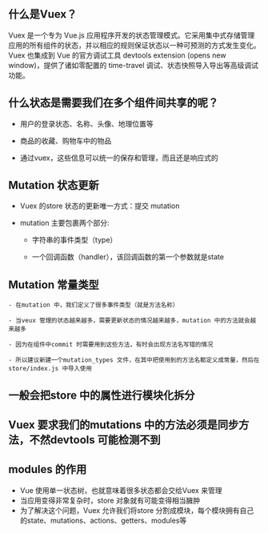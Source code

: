 ## 什么是Vuex？
Vuex 是一个专为 Vue.js 应用程序开发的状态管理模式。它采用集中式存储管理应用的所有组件的状态，并以相应的规则保证状态以一种可预测的方式发生变化。Vuex 也集成到 Vue 的官方调试工具 devtools extension (opens new window)，提供了诸如零配置的 time-travel 调试、状态快照导入导出等高级调试功能。

## 什么状态是需要我们在多个组件间共享的呢？

- 用户的登录状态、名称、头像、地理位置等

- 商品的收藏、购物车中的物品

- 通过vuex，这些信息可以统一的保存和管理，而且还是响应式的

## Mutation 状态更新

- Vuex 的store 状态的更新唯一方式：提交 mutation

- mutation 主要包裹两个部分:

    - 字符串的事件类型（type）

    - 一个回调函数（handler），该回调函数的第一个参数就是state

## Mutation 常量类型

    - 在mutation 中，我们定义了很多事件类型（就是方法名称）

    - 当veux 管理的状态越来越多，需要更新状态的情况越来越多，mutation 中的方法就会越来越多

    - 因为在组件中commit 时需要用到这些方法，有时会出现方法名写错的情况

    - 所以建议新建一个mutation_types 文件，在其中把使用到的方法名都定义成常量，然后在store/index.js 中导入使用

## 一般会把store 中的属性进行模块化拆分

## Vuex 要求我们的mutations 中的方法必须是同步方法，不然devtools 可能检测不到

## modules 的作用

- Vue 使用单一状态树，也就意味着很多状态都会交给Vuex 来管理
- 当应用变得非常复杂时，store 对象就有可能变得相当臃肿
- 为了解决这个问题，Vuex 允许我们将store 分割成模块，每个模块拥有自己的state、mutations、actions、getters、modules等
